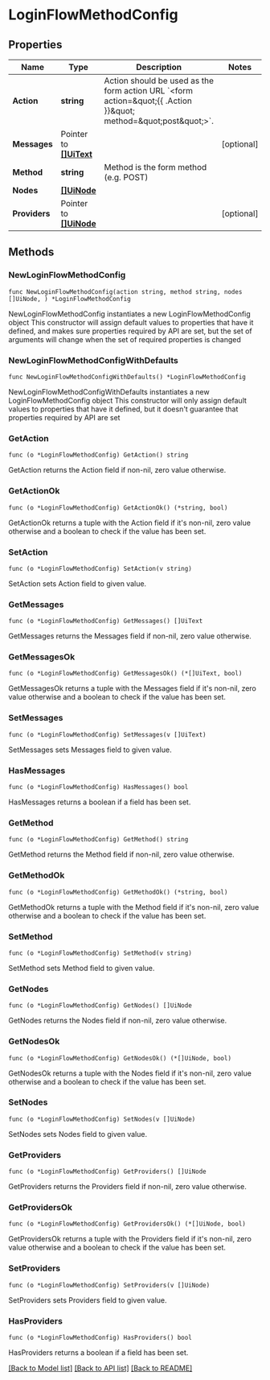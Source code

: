 # LoginFlowMethodConfig

## Properties

Name | Type | Description | Notes
------------ | ------------- | ------------- | -------------
**Action** | **string** | Action should be used as the form action URL &#x60;&lt;form action&#x3D;\&quot;{{ .Action }}\&quot; method&#x3D;\&quot;post\&quot;&gt;&#x60;. | 
**Messages** | Pointer to [**[]UiText**](UiText.md) |  | [optional] 
**Method** | **string** | Method is the form method (e.g. POST) | 
**Nodes** | [**[]UiNode**](UiNode.md) |  | 
**Providers** | Pointer to [**[]UiNode**](UiNode.md) |  | [optional] 

## Methods

### NewLoginFlowMethodConfig

`func NewLoginFlowMethodConfig(action string, method string, nodes []UiNode, ) *LoginFlowMethodConfig`

NewLoginFlowMethodConfig instantiates a new LoginFlowMethodConfig object
This constructor will assign default values to properties that have it defined,
and makes sure properties required by API are set, but the set of arguments
will change when the set of required properties is changed

### NewLoginFlowMethodConfigWithDefaults

`func NewLoginFlowMethodConfigWithDefaults() *LoginFlowMethodConfig`

NewLoginFlowMethodConfigWithDefaults instantiates a new LoginFlowMethodConfig object
This constructor will only assign default values to properties that have it defined,
but it doesn't guarantee that properties required by API are set

### GetAction

`func (o *LoginFlowMethodConfig) GetAction() string`

GetAction returns the Action field if non-nil, zero value otherwise.

### GetActionOk

`func (o *LoginFlowMethodConfig) GetActionOk() (*string, bool)`

GetActionOk returns a tuple with the Action field if it's non-nil, zero value otherwise
and a boolean to check if the value has been set.

### SetAction

`func (o *LoginFlowMethodConfig) SetAction(v string)`

SetAction sets Action field to given value.


### GetMessages

`func (o *LoginFlowMethodConfig) GetMessages() []UiText`

GetMessages returns the Messages field if non-nil, zero value otherwise.

### GetMessagesOk

`func (o *LoginFlowMethodConfig) GetMessagesOk() (*[]UiText, bool)`

GetMessagesOk returns a tuple with the Messages field if it's non-nil, zero value otherwise
and a boolean to check if the value has been set.

### SetMessages

`func (o *LoginFlowMethodConfig) SetMessages(v []UiText)`

SetMessages sets Messages field to given value.

### HasMessages

`func (o *LoginFlowMethodConfig) HasMessages() bool`

HasMessages returns a boolean if a field has been set.

### GetMethod

`func (o *LoginFlowMethodConfig) GetMethod() string`

GetMethod returns the Method field if non-nil, zero value otherwise.

### GetMethodOk

`func (o *LoginFlowMethodConfig) GetMethodOk() (*string, bool)`

GetMethodOk returns a tuple with the Method field if it's non-nil, zero value otherwise
and a boolean to check if the value has been set.

### SetMethod

`func (o *LoginFlowMethodConfig) SetMethod(v string)`

SetMethod sets Method field to given value.


### GetNodes

`func (o *LoginFlowMethodConfig) GetNodes() []UiNode`

GetNodes returns the Nodes field if non-nil, zero value otherwise.

### GetNodesOk

`func (o *LoginFlowMethodConfig) GetNodesOk() (*[]UiNode, bool)`

GetNodesOk returns a tuple with the Nodes field if it's non-nil, zero value otherwise
and a boolean to check if the value has been set.

### SetNodes

`func (o *LoginFlowMethodConfig) SetNodes(v []UiNode)`

SetNodes sets Nodes field to given value.


### GetProviders

`func (o *LoginFlowMethodConfig) GetProviders() []UiNode`

GetProviders returns the Providers field if non-nil, zero value otherwise.

### GetProvidersOk

`func (o *LoginFlowMethodConfig) GetProvidersOk() (*[]UiNode, bool)`

GetProvidersOk returns a tuple with the Providers field if it's non-nil, zero value otherwise
and a boolean to check if the value has been set.

### SetProviders

`func (o *LoginFlowMethodConfig) SetProviders(v []UiNode)`

SetProviders sets Providers field to given value.

### HasProviders

`func (o *LoginFlowMethodConfig) HasProviders() bool`

HasProviders returns a boolean if a field has been set.


[[Back to Model list]](../README.md#documentation-for-models) [[Back to API list]](../README.md#documentation-for-api-endpoints) [[Back to README]](../README.md)


